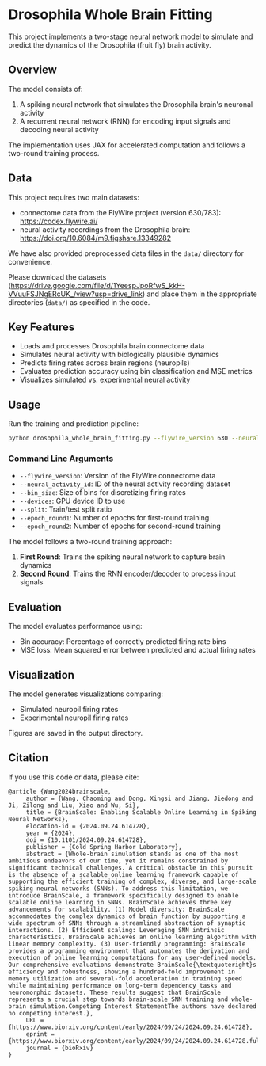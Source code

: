 # Drosophila Whole Brain Fitting

This project implements a two-stage neural network model to simulate and predict the dynamics of the Drosophila (fruit fly) brain activity.

## Overview

The model consists of:

1. A spiking neural network that simulates the Drosophila brain's neuronal activity
2. A recurrent neural network (RNN) for encoding input signals and decoding neural activity

The implementation uses JAX for accelerated computation and follows a two-round training process.


## Data

This project requires two main datasets:

- connectome data from the FlyWire project (version 630/783): https://codex.flywire.ai/
- neural activity recordings from the Drosophila brain: https://doi.org/10.6084/m9.figshare.13349282


We have also provided preprocessed data files in the `data/` directory for convenience.

Please download the datasets (https://drive.google.com/file/d/1YeespJpoRfwS_kkH-VVuuFSJNgERcUK_/view?usp=drive_link) and place them in the appropriate directories (`data/`) as specified in the code.



## Key Features

- Loads and processes Drosophila brain connectome data
- Simulates neural activity with biologically plausible dynamics
- Predicts firing rates across brain regions (neuropils)
- Evaluates prediction accuracy using bin classification and MSE metrics
- Visualizes simulated vs. experimental neural activity

## Usage

Run the training and prediction pipeline:

```bash
python drosophila_whole_brain_fitting.py --flywire_version 630 --neural_activity_id 2017-10-30_1 --bin_size 0.5 --devices 0 --split 0.6 --epoch_round1 50 --epoch_round2 50
```

### Command Line Arguments

- `--flywire_version`: Version of the FlyWire connectome data
- `--neural_activity_id`: ID of the neural activity recording dataset
- `--bin_size`: Size of bins for discretizing firing rates
- `--devices`: GPU device ID to use
- `--split`: Train/test split ratio
- `--epoch_round1`: Number of epochs for first-round training
- `--epoch_round2`: Number of epochs for second-round training


The model follows a two-round training approach:

1. **First Round**: Trains the spiking neural network to capture brain dynamics
2. **Second Round**: Trains the RNN encoder/decoder to process input signals

## Evaluation

The model evaluates performance using:
- Bin accuracy: Percentage of correctly predicted firing rate bins
- MSE loss: Mean squared error between predicted and actual firing rates

## Visualization

The model generates visualizations comparing:
- Simulated neuropil firing rates
- Experimental neuropil firing rates

Figures are saved in the output directory.


## Citation 


If you use this code or data, please cite:

```text
@article {Wang2024brainscale,
     author = {Wang, Chaoming and Dong, Xingsi and Jiang, Jiedong and Ji, Zilong and Liu, Xiao and Wu, Si},
     title = {BrainScale: Enabling Scalable Online Learning in Spiking Neural Networks},
     elocation-id = {2024.09.24.614728},
     year = {2024},
     doi = {10.1101/2024.09.24.614728},
     publisher = {Cold Spring Harbor Laboratory},
     abstract = {Whole-brain simulation stands as one of the most ambitious endeavors of our time, yet it remains constrained by significant technical challenges. A critical obstacle in this pursuit is the absence of a scalable online learning framework capable of supporting the efficient training of complex, diverse, and large-scale spiking neural networks (SNNs). To address this limitation, we introduce BrainScale, a framework specifically designed to enable scalable online learning in SNNs. BrainScale achieves three key advancements for scalability. (1) Model diversity: BrainScale accommodates the complex dynamics of brain function by supporting a wide spectrum of SNNs through a streamlined abstraction of synaptic interactions. (2) Efficient scaling: Leveraging SNN intrinsic characteristics, BrainScale achieves an online learning algorithm with linear memory complexity. (3) User-friendly programming: BrainScale provides a programming environment that automates the derivation and execution of online learning computations for any user-defined models. Our comprehensive evaluations demonstrate BrainScale{\textquoteright}s efficiency and robustness, showing a hundred-fold improvement in memory utilization and several-fold acceleration in training speed while maintaining performance on long-term dependency tasks and neuromorphic datasets. These results suggest that BrainScale represents a crucial step towards brain-scale SNN training and whole-brain simulation.Competing Interest StatementThe authors have declared no competing interest.},
     URL = {https://www.biorxiv.org/content/early/2024/09/24/2024.09.24.614728},
     eprint = {https://www.biorxiv.org/content/early/2024/09/24/2024.09.24.614728.full.pdf},
     journal = {bioRxiv}
}
```
